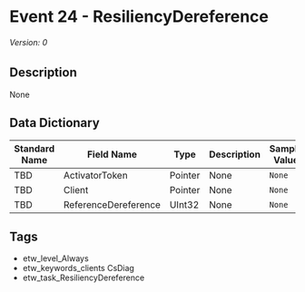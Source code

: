 # Event 24 - ResiliencyDereference
###### Version: 0

## Description
None

## Data Dictionary
|Standard Name|Field Name|Type|Description|Sample Value|
|---|---|---|---|---|
|TBD|ActivatorToken|Pointer|None|`None`|
|TBD|Client|Pointer|None|`None`|
|TBD|ReferenceDereference|UInt32|None|`None`|

## Tags
* etw_level_Always
* etw_keywords_clients CsDiag
* etw_task_ResiliencyDereference
